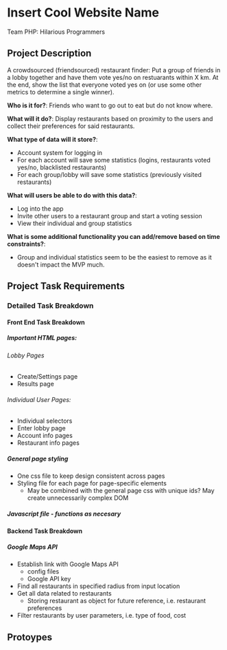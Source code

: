 # Insert Cool Website Name

Team PHP: Hilarious Programmers

## Project Description

A crowdsourced (friendsourced) restaurant finder: Put a group of friends in a lobby together and have them vote yes/no on restuarants within X km. At the end, show the list that everyone voted yes on (or use some other metrics to determine a single winner).  

**Who is it for?**: Friends who want to go out to eat but do not know where.  

**What will it do?**: Display restaurants based on proximity to the users and collect their preferences for said restaurants.  

**What type of data will it store?**:  
* Account system for logging in
* For each account will save some statistics (logins, restaurants voted yes/no, blacklisted restaurants)
* For each group/lobby will save some statistics (previously visited restaurants)  

**What will users be able to do with this data?**:  
* Log into the app
* Invite other users to a restaurant group and start a voting session
* View their individual and group statistics  

**What is some additional functionality you can add/remove based on time constraints?**:  
* Group and individual statistics seem to be the easiest to remove as it doesn't impact the MVP much.  

## Project Task Requirements

### Detailed Task Breakdown
#### Front End Task Breakdown
##### Important HTML pages:
###### Lobby Pages
* Create/Settings page
* Results page
###### Individual User Pages:
* Individual selectors
* Enter lobby page
* Account info pages
* Restaurant info pages

##### General page styling
* One css file to keep design consistent across pages
* Styling file for each page for page-specific elements 
    * May be combined with the general page css with unique ids? May create unnecessarily complex DOM

##### Javascript file - functions as necesary

#### Backend Task Breakdown
##### Google Maps API
* Establish link with Google Maps API 
    * config files
    * Google API key
* Find all restaurants in specified radius from input location
* Get all data related to restaurants
    * Storing restaurant as object for future reference, i.e. restaurant preferences
* Filter restaurants by user parameters, i.e. type of food, cost

## Protoypes
